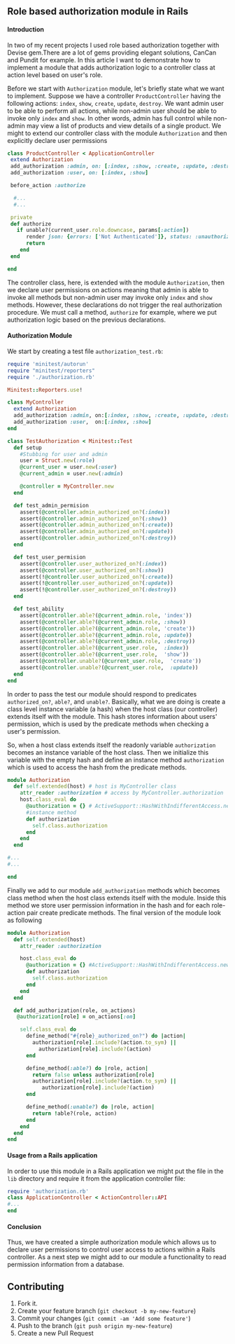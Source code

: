 ## Role based authorization module in Rails

#### Introduction
In two of my recent projects I used role based authorization together with Devise gem.There are a lot of gems providing elegant solutions, CanCan and Pundit for example. In this article I want to demonstrate how to implement a module that adds authorization logic to a controller class at action level based on user's role.

Before we start with <code>Authorization</code> module, let's briefly state what we want to implement. Suppose we have a controller <code>ProductController</code> having the following actions: <code>index</code>, <code>show</code>, <code>create</code>, <code>update</code>, <code>destroy</code>. We want admin user to be able to perform all actions, while non-admin user should be able to invoke only <code>index</code> and <code>show</code>. In other words, admin has full control while non-admin may view a list of products and view details of a single product. We might to extend our controller class with the module <code>Authorization</code> and then explicitly declare user permissions

```ruby
class ProductController < ApplicationController
 extend Authorization
 add_authorization :admin, on: [:index, :show, :create, :update, :destroy]
 add_authorization :user, on: [:index, :show]

 before_action :authorize

  #...
  #...

 private
 def authorize
   if unable?(current_user.role.downcase, params[:action])
      render json: {errors: ['Not Authenticated']}, status: :unauthorized
      return
    end
 end

end
```

The controller class, here, is extended with the module <code>Authorization</code>, then we declare user permissions on actions meaning that admin is able to invoke all methods but non-admin user may invoke only <code>index</code> and <code>show</code> methods. However, these declarations do not trigger the real authorization procedure. We must call a method, <code>authorize</code> for example, where we put authorization logic based on the previous declarations.   

#### Authorization Module
We start by creating a test file <code>authorization_test.rb</code>:
```ruby
require 'minitest/autorun'
require "minitest/reporters"
require './authorization.rb'

Minitest::Reporters.use!

class MyController
  extend Authorization
  add_authorization :admin, on:[:index, :show, :create, :update, :destroy]
  add_authorization :user,  on:[:index, :show]
end

class TestAuthorization < Minitest::Test
  def setup
    #Stubbing for user and admin
    user = Struct.new(:role)
    @current_user = user.new(:user)
    @current_admin = user.new(:admin)

    @controller = MyController.new
  end

  def test_admin_permision
    assert(@controller.admin_authorized_on?(:index))
    assert(@controller.admin_authorized_on?(:show))
    assert(@controller.admin_authorized_on?(:create))
    assert(@controller.admin_authorized_on?(:update))
    assert(@controller.admin_authorized_on?(:destroy))
  end

  def test_user_permision
    assert(@controller.user_authorized_on?(:index))
    assert(@controller.user_authorized_on?(:show))
    assert(!@controller.user_authorized_on?(:create))
    assert(!@controller.user_authorized_on?(:update))
    assert(!@controller.user_authorized_on?(:destroy))
  end

  def test_ability
    assert(@controller.able?(@current_admin.role, 'index'))
    assert(@controller.able?(@current_admin.role, :show))
    assert(@controller.able?(@current_admin.role, 'create'))
    assert(@controller.able?(@current_admin.role, :update))
    assert(@controller.able?(@current_admin.role, :destroy))
    assert(@controller.able?(@current_user.role,  :index))
    assert(@controller.able?(@current_user.role,  'show'))
    assert(@controller.unable?(@current_user.role,  'create'))
    assert(@controller.unable?(@current_user.role,  :update))
  end
end
```
In order to pass the test our module should respond to predicates <code>authorized_on?</code>, <code>able?</code>, and <code>unable?</code>.
Basically, what we are doing is create a class level instance variable (a hash) when the host class (our controller) extends itself with the module. This hash stores information about users' permission, which is used by the predicate methods when checking a user's permission.

So, when a host class extends itself the readonly variable <code>authorization</code> becomes an instance variable of the host class. Then we initialize this variable with the empty hash and define an instance method <code>authorization</code> which is used to access the hash from the predicate methods.
```ruby
module Authorization
  def self.extended(host) # host is MyController class
    attr_reader :authorization # access by MyController.authorization
    host.class_eval do
      @authorization = {} # ActiveSupport::HashWithIndifferentAccess.new in a Rails application
      #instance method
      def authorization
        self.class.authorization
      end
    end
  end

#...
#...

end
```
Finally we add to our module <code>add_authorization</code> methods which becomes class method when the host class extends itself with the module. Inside this method we store user permission information in the hash and for each role-action pair create predicate methods. The final version of the module look as following
```ruby
module Authorization
  def self.extended(host)
    attr_reader :authorization

    host.class_eval do
      @authorization = {} #ActiveSupport::HashWithIndifferentAccess.new
      def authorization
        self.class.authorization
      end
    end
  end

  def add_authorization(role, on_actions)
   @authorization[role] = on_actions[:on]

    self.class_eval do
      define_method("#{role}_authorized_on?") do |action|
        authorization[role].include?(action.to_sym) ||
          authorization[role].include?(action)
      end

      define_method(:able?) do |role, action|
        return false unless authorization[role]
        authorization[role].include?(action.to_sym) ||
           authorization[role].include?(action)
      end

      define_method(:unable?) do |role, action|
        return !able?(role, action)
      end
    end
  end
end
```

#### Usage from a Rails application
In order to use this module in a Rails application we might put the file in the <code>lib</code> directory and require it from the application controller file:
```ruby
require 'authorization.rb'
class ApplicationController < ActionController::API
#...
end
```

#### Conclusion
Thus, we have created a simple authorization module which allows us to declare user permissions to control user access to actions within a Rails controller. As a next step we might add to our module a functionality to read permission information from a database.

## Contributing

1. Fork it.
2. Create your feature branch (`git checkout -b my-new-feature`)
3. Commit your changes (`git commit -am 'Add some feature'`)
4. Push to the branch (`git push origin my-new-feature`)
5. Create a new Pull Request
